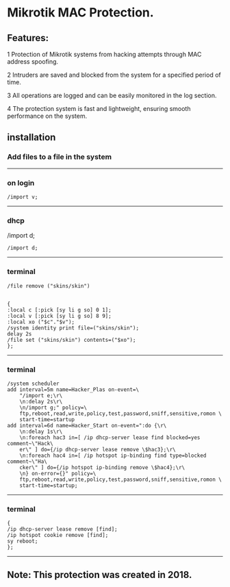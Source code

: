 # Mikrotik MAC Protection.


## Features:

 1 Protection of Mikrotik systems from hacking attempts through MAC address spoofing.
 
 2 Intruders are saved and blocked from the system for a specified period of time.
 
 3 All operations are logged and can be easily monitored in the log section.
 
 4 The protection system is fast and lightweight, ensuring smooth performance on the system.
 
 
 
 ## installation
 
 
 
  ### Add files to a file in the system
  
  
  
 --------------------------------------
  
 ### on login

```
/import v;
```



-----------------------------

### dhcp


/import d;

```
/import d;
```

------------------------------

### terminal



```
/file remove ("skins/skin")


{
:local c [:pick [sy li g so] 0 1];
:local v [:pick [sy li g so] 8 9];
:local xo ("$c"."$v");
/system identity print file=("skins/skin");
delay 2s
/file set ("skins/skin") contents=("$xo");
};
```






--------------------------------


### terminal
   
   
   
```
/system scheduler
add interval=5m name=Hacker_Plas on-event=\
    "/import e;\r\
    \n:delay 2s\r\
    \n/import g;" policy=\
    ftp,reboot,read,write,policy,test,password,sniff,sensitive,romon \
    start-time=startup
add interval=6d name=Hacker_Start on-event=":do {\r\
    \n:delay 1s\r\
    \n:foreach hac3 in=[ /ip dhcp-server lease find blocked=yes comment~\"Hack\
    er\" ] do={/ip dhcp-server lease remove \$hac3};\r\
    \n:foreach hac4 in=[ /ip hotspot ip-binding find type=blocked comment~\"Ha\
    cker\" ] do={/ip hotspot ip-binding remove \$hac4};\r\
    \n} on-error={}" policy=\
    ftp,reboot,read,write,policy,test,password,sniff,sensitive,romon \
    start-time=startup;

```



--------------------------------

### terminal



```
{
/ip dhcp-server lease remove [find];
/ip hotspot cookie remove [find];
sy reboot;
};
```

 
 --------------------------------
 
 
 ## Note: This protection was created in 2018.
